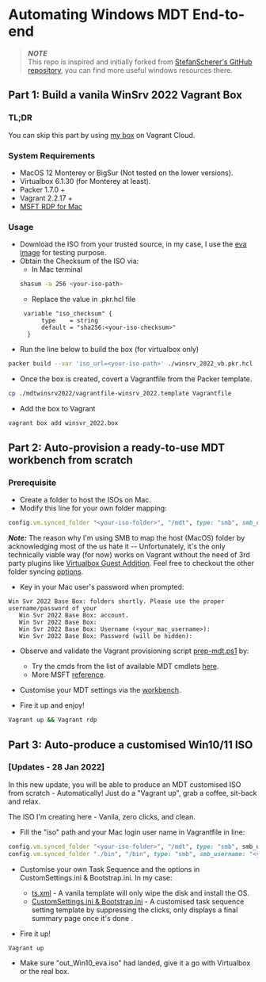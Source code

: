 # Automating Windows MDT End-to-end

> **_NOTE_**  
> This repo is inspired and initially forked from [StefanScherer's GitHub repository](https://github.com/jeffskinnerbox/Windows-10-Vagrant-Box), you can find more useful windows resources there. 

## Part 1: Build a vanila WinSrv 2022 Vagrant Box
### TL;DR
You can skip this part by using [my box](https://app.vagrantup.com/sonykey2003/boxes/winsrv2022) on Vagrant Cloud.

### System Requirements
* MacOS 12 Monterey or BigSur (Not tested on the lower versions).
* Virtualbox 6.1.30 (for Monterey at least).
* Packer 1.7.0 +
* Vagrant 2.2.17 +
* [MSFT RDP for Mac](https://apps.apple.com/us/app/microsoft-remote-desktop/id1295203466?mt=12)


### Usage
* Download the ISO from your trusted source, in my case, I use the [eva image](https://www.microsoft.com/en-us/evalcenter/evaluate-windows-server-2022) for testing purpose.
* Obtain the Checksum of the ISO via:
  * In Mac terminal
  ```sh
  shasum -a 256 <your-iso-path>
  ```
  * Replace the value in .pkr.hcl file
  ```hcl
   variable "iso_checksum" {
        type    = string
        default = "sha256:<your-iso-checksum>"
    }
  ```
* Run the line below to build the box (for virtualbox only)
```sh
packer build --var 'iso_url=<your-iso-path>' ./winsrv_2022_vb.pkr.hcl
```
* Once the box is created, covert a Vagrantfile from the Packer template.
```sh
cp ./mdtwinsrv2022/vagrantfile-winsrv_2022.template Vagrantfile
```

* Add the box to Vagrant
```sh
vagrant box add winsvr_2022.box
```

## Part 2: Auto-provision a ready-to-use MDT workbench from scratch

### Prerequisite
* Create a folder to host the ISOs on Mac.
* Modify this line for your own folder mapping:
```ruby
config.vm.synced_folder "<your-iso-folder>", "/mdt", type: "smb", smb_username: "<your_mac_username>"
```
  ***Note:*** The reason why I'm using SMB to map the host (MacOS) folder by acknowledging most of the us hate it -- Unfortunately, it's the only technically viable way (for now) works on Vagrant without the need of 3rd party plugins like [Virtualbox Guest Addition](https://docs.oracle.com/cd/E36500_01/E36502/html/qs-guest-additions.html). Feel free to checkout the other folder syncing [options](https://www.vagrantup.com/docs/synced-folders/basic_usage).
* Key in your Mac user's password when prompted:
 ```shell
 Win Svr 2022 Base Box: folders shortly. Please use the proper username/password of your
    Win Svr 2022 Base Box: account.
    Win Svr 2022 Base Box:  
    Win Svr 2022 Base Box: Username (<your_mac_username>): 
    Win Svr 2022 Base Box: Password (will be hidden): 
```
* Observe and validate the Vagrant provisioning script [prep-mdt.ps1](https://github.com/sonykey2003/mdtwinsrv2022/blob/master/scripts/prep-mdt.ps1) by:
  * Try the cmds from the list of available MDT cmdlets [here](https://techdirectarchive.com/2021/02/05/how-to-install-mdt-powershell-module/).
  * More MSFT [reference](https://docs.microsoft.com/en-us/mem/configmgr/mdt/samples-guide). 
* Customise your MDT settings via the [workbench](https://docs.microsoft.com/en-us/windows/deployment/deploy-windows-mdt/get-started-with-the-microsoft-deployment-toolkit). 



* Fire it up and enjoy!
```sh
Vagrant up && Vagrant rdp
```

##  Part 3: Auto-produce a customised Win10/11 ISO
### [Updates - 28 Jan 2022] 
In this new update, you will be able to produce an MDT customised ISO from scratch - Automatically! Just do a "Vagrant up", grab a coffee, sit-back and relax. 

The ISO I'm creating here - Vanila, zero clicks, and clean.

* Fill the "iso" path and your Mac login user name in Vagrantfile in line:
```ruby
config.vm.synced_folder "<your-iso-folder>", "/mdt", type: "smb", smb_username:"<your_mac_username>" 
config.vm.synced_folder "./bin", "/bin", type: "smb", smb_username: "<your_mac_username>" 
```

* Customise your own Task Sequence and the options in CustomSettings.ini & Bootstrap.ini. In my case:
  * [ts.xml](https://systemscenter.ru/mdt2012.en/tsxml.htm) - A vanila template will only wipe the disk and install the OS.
  * [CustomSettings.ini & Bootstrap.ini](https://win10.guru/windows-deployment-with-mdt-part-3-customize-deployment/) - A customised task sequence setting template by suppressing the clicks, only displays a final summary page once it's done . 

* Fire it up!
```sh
Vagrant up 
```
* Make sure "out_Win10_eva.iso" had landed, give it a go with Virtualbox or the real box. 